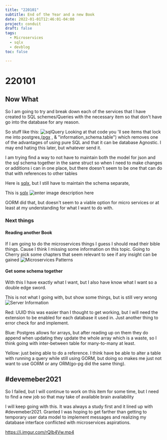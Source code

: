 ```yaml
---
title: "220101"
subtitle: End of the Year and a new Book
date: 2022-01-01T12:46:01-04:00
project: conduit
draft: false
tags:
  - Microservices  
  - sqlx
  - devblog  
toc: false

---
```


# 220101
## Now What

So I am going to try and break down each of the services that I have created to SQL schemes/Queries with the necessary item so that don't have go into the database for any reason.

So stuff like this:
![sqlQuery](https://i.imgur.com/cVH3Bbx.png)
 Looking at that code you 'll see items that lock me into postgres,([pgx](https://github.com/jackc/pgx) ,  & "information_schema.table") which removes one of the advantages of using pure SQL and that it can be database Agnostic. I may end hating this later, but whatever send it. 

I am trying find a way to not have to maintain both the model for json and the sql schema together in the same struct so when I need to make changes or additions i can in one place, but there doesn't seem to be one that can do that with references to other tables 

Here is [sqlx](https://github.com/jmoiron/sqlx), but I still have to maintain the schema separate,  

This is [sqlx](https://github.com/jmoiron/sqlx)
![enter image description here](https://i.imgur.com/kbRYLVo.png)

GORM did that, but doesn't seem to a viable option for micro services or at least at my understanding for what I want to do with. 

### Next things

#### Reading another Book
If I am going to do the microservices things I guess I should read their bible things. Cause I think I missing some information on this topic. Going to Cherry pick some chapters that seem relevant to see if any insight can be gained 
![Microservices Patterns ](https://i.imgur.com/78nD9jG.png)

#### Get some schema together

With this I have exactly what I want, but I also have know what I want so a double edge sword.  

This is not what I going with, but show some things, but is still very wrong
![Server Information](https://i.imgur.com/9Ulipvb.png)

Red: UUID this was easier than I thought to get working, but I will need the extension to be enabled for each database it used in. Just another thing to error check for and implement. 

Blue: Postgres allows for arrays, but after reading up on them they do append when updating they update the whole array which is a waste, so I think going with inter-between table for many-to-many at least. 

Yellow: just being able to do a reference. I think have be able to alter a table with running a query while still using GORM, but doing so makes me just not want to use GORM or any ORM(go-pg did the same thing).

##  #devemeber2021

So I failed, but I will continue to work on this item for some time, but I need to find a new job so that may take of available brain availability 

I will keep going with this. It was always a study first and it lined up with #devemeber2021. Granted I was hoping to get farther than getting to temporary user data model to implement messages and realizing my database interface conflicted with microservices aspirations.

https://i.imgur.com/rQIb4Vw.mp4      
